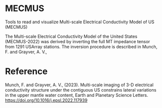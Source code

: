# MECMUS
Tools to read and visualize Multi-scale Electrical Conductivity Model of US (MECMUS)

The Multi-scale Electrical Conductivity Model of the United States (MECMUS-2022) was derived by inverting the full MT impedance tensor from 1291 USArray stations. The inversion procedure is described in Munch, F. and Grayver, A. V.,

# Reference
Munch, F. and Grayver, A. V., (2023). Multi-scale imaging of 3-D electrical conductivity structure under the contiguous US constrains lateral variations in the upper mantle water content, Earth and Planetary Science Letters. https://doi.org/10.1016/j.epsl.2022.117939
